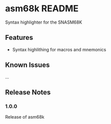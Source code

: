 # asm68k README

Syntax highlighter for the SNASM68K

## Features

- Syntax highlithing for macros and mnemonics

## Known Issues

...

## Release Notes

### 1.0.0

Release of asm68k
